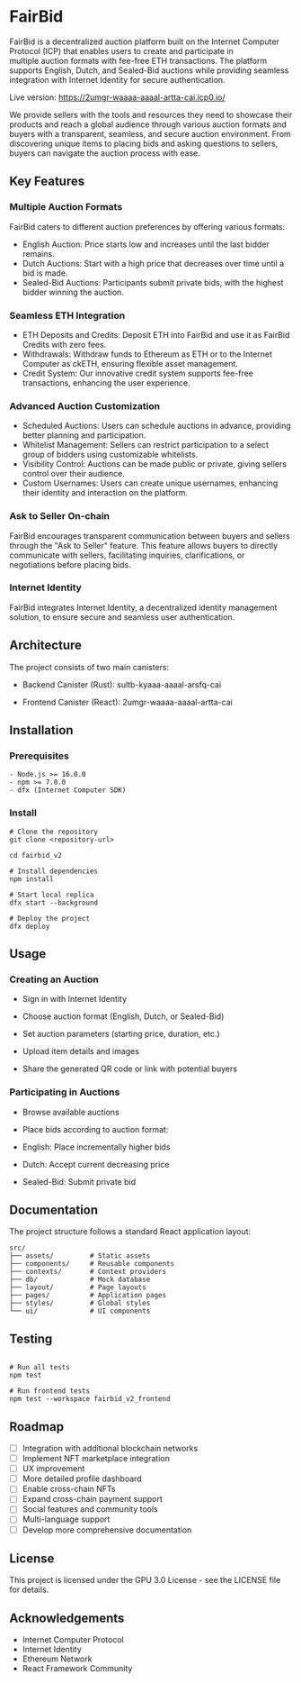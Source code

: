 # FairBid 

FairBid is a decentralized auction platform built on the Internet Computer Protocol (ICP) that enables users to create and participate in multiple auction formats with fee-free ETH transactions. The platform supports English, Dutch, and Sealed-Bid auctions while providing seamless integration with Internet Identity for secure authentication.

Live version: https://2umgr-waaaa-aaaal-artta-cai.icp0.io/

We provide sellers with the tools and resources they need to showcase their products and reach a global audience through various auction formats and buyers with a transparent, seamless, and secure auction environment. From discovering unique items to placing bids and asking questions to sellers, buyers can navigate the auction process with ease.

## Key Features

### Multiple Auction Formats
FairBid caters to different auction preferences by offering various formats:
- English Auction: Price starts low and increases until the last bidder remains.
- Dutch Auctions: Start with a high price that decreases over time until a bid is made.
- Sealed-Bid Auctions: Participants submit private bids, with the highest bidder winning the auction.

### Seamless ETH Integration
- ETH Deposits and Credits: Deposit ETH into FairBid and use it as FairBid Credits with zero fees.
- Withdrawals: Withdraw funds to Ethereum as ETH or to the Internet Computer as ckETH, ensuring flexible asset management.
- Credit System: Our innovative credit system supports fee-free transactions, enhancing the user experience.

### Advanced Auction Customization
- Scheduled Auctions: Users can schedule auctions in advance, providing better planning and participation.
- Whitelist Management: Sellers can restrict participation to a select group of bidders using customizable whitelists.
- Visibility Control: Auctions can be made public or private, giving sellers control over their audience.
- Custom Usernames: Users can create unique usernames, enhancing their identity and interaction on the platform.

### Ask to Seller On-chain
FairBid encourages transparent communication between buyers and sellers through the "Ask to Seller" feature. This feature allows buyers to directly communicate with sellers, facilitating inquiries, clarifications, or negotiations before placing bids.

### Internet Identity
FairBid integrates Internet Identity, a decentralized identity management solution, to ensure secure and seamless user authentication.


## Architecture

The project consists of two main canisters:

- Backend Canister (Rust): sultb-kyaaa-aaaal-arsfq-cai

- Frontend Canister (React): 2umgr-waaaa-aaaal-artta-cai

## Installation

### Prerequisites

```
- Node.js >= 16.0.0
- npm >= 7.0.0
- dfx (Internet Computer SDK)
```
### Install

```
# Clone the repository
git clone <repository-url>

cd fairbid_v2

# Install dependencies
npm install

# Start local replica
dfx start --background

# Deploy the project
dfx deploy
```

## Usage

### Creating an Auction

- Sign in with Internet Identity

- Choose auction format (English, Dutch, or Sealed-Bid)

- Set auction parameters (starting price, duration, etc.)

- Upload item details and images

- Share the generated QR code or link with potential buyers

### Participating in Auctions

- Browse available auctions

- Place bids according to auction format:

- English: Place incrementally higher bids

- Dutch: Accept current decreasing price

- Sealed-Bid: Submit private bid

## Documentation

The project structure follows a standard React application layout:
```
src/
├── assets/         # Static assets
├── components/     # Reusable components
├── contexts/       # Context providers
├── db/             # Mock database
├── layout/         # Page layouts
├── pages/          # Application pages
├── styles/         # Global styles
└── ui/             # UI components
```
## Testing

```

# Run all tests
npm test

# Run frontend tests
npm test --workspace fairbid_v2_frontend
```
## Roadmap

- [ ] Integration with additional blockchain networks
- [ ] Implement NFT marketplace integration
- [ ] UX improvement
- [ ] More detailed profile dashboard
- [ ] Enable cross-chain NFTs
- [ ] Expand cross-chain payment support
- [ ] Social features and community tools
- [ ] Multi-language support
- [ ] Develop more comprehensive documentation

## License

This project is licensed under the GPU 3.0 License - see the LICENSE file for details.

## Acknowledgements

- Internet Computer Protocol
- Internet Identity
- Ethereum Network
- React Framework Community
